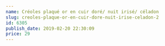 ```yaml
---
name: Créoles plaqué or en cuir doré/ nuit irisé/ céladon
slug: creoles-plaque-or-en-cuir-dore-nuit-irise-celadon-2
id: 6305
publish_date: 2019-02-20 22:30:09
price: 29
---
```


